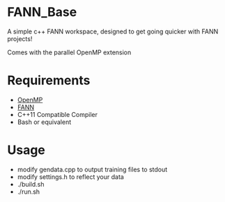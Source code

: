 FANN_Base
===

A simple c++ FANN workspace, designed to get going quicker with FANN projects!

Comes with the parallel OpenMP extension

Requirements
===

* [OpenMP](http://openmp.org/wp/openmp-compilers/)
* [FANN](https://github.com/libfann/fann)
* C++11 Compatible Compiler
* Bash or equivalent


Usage
===

* modify gendata.cpp to output training files to stdout
* modify settings.h to reflect your data
* ./build.sh
* ./run.sh

